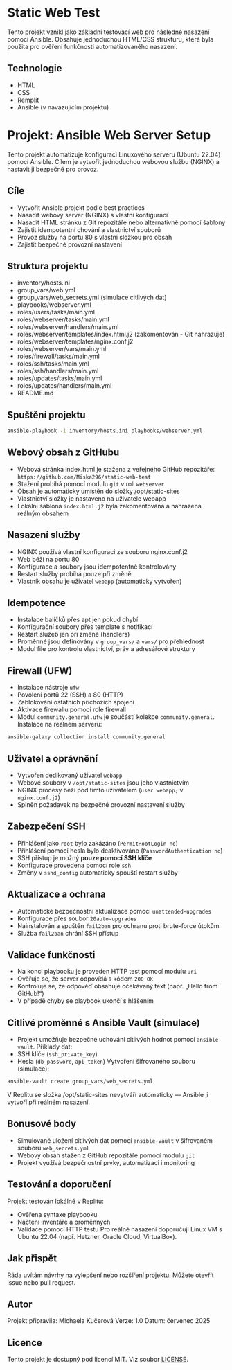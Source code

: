 # Static Web Test
Tento projekt vznikl jako základní testovací web pro následné nasazení pomocí Ansible. Obsahuje jednoduchou HTML/CSS strukturu, která byla použita pro ověření funkčnosti automatizovaného nasazení.

## Technologie
- HTML
- CSS
- Remplit
- Ansible (v navazujícím projektu)

# Projekt: Ansible Web Server Setup
Tento projekt automatizuje konfiguraci Linuxového serveru (Ubuntu 22.04) pomocí Ansible. Cílem je vytvořit jednoduchou webovou službu (NGINX) a nastavit ji bezpečně pro provoz.

## Cíle
- Vytvořit Ansible projekt podle best practices
- Nasadit webový server (NGINX) s vlastní konfigurací
- Nasadit HTML stránku z Git repozitáře nebo alternativně pomocí šablony
- Zajistit idempotentní chování a vlastnictví souborů
- Provoz služby na portu 80 s vlastní složkou pro obsah
- Zajistit bezpečné provozní nastavení

## Struktura projektu
- inventory/hosts.ini 
- group_vars/web.yml
- group_vars/web_secrets.yml (simulace citlivých dat)
- playbooks/webserver.yml
- roles/users/tasks/main.yml
- roles/webserver/tasks/main.yml
- roles/webserver/handlers/main.yml
- roles/webserver/templates/index.html.j2 (zakomentován - Git nahrazuje)
- roles/webserver/templates/nginx.conf.j2
- roles/webserver/vars/main.yml
- roles/firewall/tasks/main.yml
- roles/ssh/tasks/main.yml
- roles/ssh/handlers/main.yml
- roles/updates/tasks/main.yml
- roles/updates/handlers/main.yml
- README.md

## Spuštění projektu
```bash
ansible-playbook -i inventory/hosts.ini playbooks/webserver.yml
```

## Webový obsah z GitHubu
- Webová stránka index.html je stažena z veřejného GitHub repozitáře: `https://github.com/Miska296/static-web-test`
- Stažení probíhá pomocí modulu `git` v roli `webserver`
- Obsah je automaticky umístěn do složky /opt/static-sites
- Vlastnictví složky je nastaveno na uživatele webapp
- Lokální šablona `index.html.j2` byla zakomentována a nahrazena reálným obsahem

## Nasazení služby
- NGINX používá vlastní konfiguraci ze souboru nginx.conf.j2
- Web běží na portu 80
- Konfigurace a soubory jsou idempotentně kontrolovány
- Restart služby probíhá pouze při změně
- Vlastník obsahu je uživatel `webapp` (automaticky vytvořen)

## Idempotence
- Instalace balíčků přes apt jen pokud chybí
- Konfigurační soubory přes template s notifikací
- Restart služeb jen při změně (handlers)
- Proměnné jsou definovány v `group_vars/` a `vars/` pro přehlednost
- Modul file pro kontrolu vlastnictví, práv a adresářové struktury

## Firewall (UFW)
- Instalace nástroje `ufw`
- Povolení portů 22 (SSH) a 80 (HTTP)
- Zablokování ostatních příchozích spojení
- Aktivace firewallu pomocí role firewall
- Modul `community.general.ufw` je součástí kolekce `community.general`. Instalace na reálném serveru:
```bash
ansible-galaxy collection install community.general
```

## Uživatel a oprávnění
- Vytvořen dedikovaný uživatel `webapp`
- Webové soubory v `/opt/static-sites` jsou jeho vlastnictvím
- NGINX procesy běží pod tímto uživatelem (`user webapp;` v `nginx.conf.j2`)
- Splněn požadavek na bezpečné provozní nastavení služby

## Zabezpečení SSH
- Přihlášení jako `root` bylo zakázáno (`PermitRootLogin no`)
- Přihlášení pomocí hesla bylo deaktivováno (`PasswordAuthentication no`)
- SSH přístup je možný **pouze pomocí SSH klíče**
- Konfigurace provedena pomocí role `ssh`
- Změny v `sshd_config` automaticky spouští restart služby

## Aktualizace a ochrana
- Automatické bezpečnostní aktualizace pomocí `unattended-upgrades`
- Konfigurace přes soubor `20auto-upgrades`
- Nainstalován a spuštěn `fail2ban` pro ochranu proti brute-force útokům
- Služba `fail2ban` chrání SSH přístup

## Validace funkčnosti
- Na konci playbooku je proveden HTTP test pomocí modulu `uri`
- Ověřuje se, že server odpovídá s kódem `200 OK`
- Kontroluje se, že odpověď obsahuje očekávaný text (např. „Hello from GitHub!“)
- V případě chyby se playbook ukončí s hlášením

## Citlivé proměnné s Ansible Vault (simulace)
- Projekt umožňuje bezpečné uchování citlivých hodnot pomocí `ansible-vault`.
Příklady dat:
- SSH klíče (`ssh_private_key`)
- Hesla (`db_password`, `api_token`)
Vytvoření šifrovaného souboru (simulace):
```bash
ansible-vault create group_vars/web_secrets.yml
```
V Replitu se složka /opt/static-sites nevytváří automaticky — Ansible ji vytvoří při reálném nasazení.

## Bonusové body
- Simulované uložení citlivých dat pomocí `ansible-vault` v šifrovaném souboru `web_secrets.yml`
- Webový obsah stažen z GitHub repozitáře pomocí modulu `git`
- Projekt využívá bezpečnostní prvky, automatizaci i monitoring

## Testování a doporučení
Projekt testován lokálně v Replitu:
- Ověřena syntaxe playbooku
- Načtení inventáře a proměnných
- Validace pomocí HTTP testu
Pro reálné nasazení doporučuji Linux VM s Ubuntu 22.04 (např. Hetzner, Oracle Cloud, VirtualBox).

## Jak přispět
Ráda uvítám návrhy na vylepšení nebo rozšíření projektu. Můžete otevřít issue nebo pull request.

## Autor
Projekt připravila: Michaela Kučerová 
Verze: 1.0 
Datum: červenec 2025

## Licence
Tento projekt je dostupný pod licencí MIT. Viz soubor [LICENSE](https://github.com/Miska296/static-web-test/blob/main/LICENSE).

